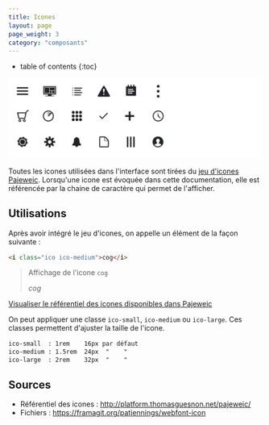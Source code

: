 ```yaml
---
title: Icones
layout: page
page_weight: 3
category: "composants"
---
```

* table of contents
{:toc}

![ illustration ](assets/images/ui.icones.png)

Toutes les icones utilisées dans l'interface sont tirées du [jeu d'icones Pajeweic](http://platform.thomasguesnon.net/pajeweic/). Lorsqu'une icone est évoquée dans cette documentation, elle est référencée par la chaine de caractère qui permet de l'afficher.

## Utilisations ##

Après avoir intégré le jeu d'icones, on appelle un élément de la façon suivante :

``` html
<i class="ico ico-medium">cog</i>
```

> Affichage de l'icone `cog`
> 
> <i class="ico ico-medium">cog</i>

[Visualiser le référentiel des icones disponibles dans Pajeweic](http://platform.thomasguesnon.net/pajeweic/)

On peut appliquer une classe `ico-small`, `ico-medium` ou `ico-large`. Ces classes permettent d'ajuster la taille de l'icone.

``` text
ico-small  : 1rem    16px par défaut
ico-medium : 1.5rem  24px  "    "
ico-large  : 2rem    32px  "    "
```

## Sources ##
- Référentiel des icones : <http://platform.thomasguesnon.net/pajeweic/>
- Fichiers : <https://framagit.org/patjennings/webfont-icon>
